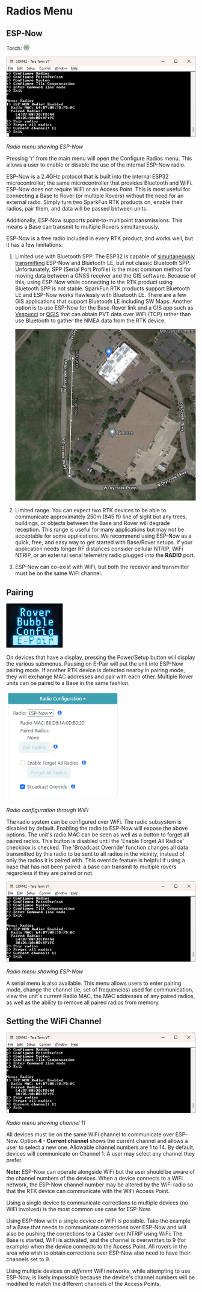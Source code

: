# Radios Menu

## ESP-Now

Torch: ![Feature Supported](img/Icons/GreenDot.png) 

![Radio menu showing ESP-Now](<img/Terminal/SparkFun RTK Everywhere - Radios Menu.png>)

*Radio menu showing ESP-Now*

Pressing 'r' from the main menu will open the Configure Radios menu. This allows a user to enable or disable the use of the internal ESP-Now radio.

ESP-Now is a 2.4GHz protocol that is built into the internal ESP32 microcontroller; the same microcontroller that provides Bluetooth and WiFi. ESP-Now does not require WiFi or an Access Point. This is most useful for connecting a Base to Rover (or multiple Rovers) without the need for an external radio. Simply turn two SparkFun RTK products on, enable their radios, pair them, and data will be passed between units.

Additionally, ESP-Now supports point-to-multipoint transmissions. This means a Base can transmit to multiple Rovers simultaneously.

ESP-Now is a free radio included in every RTK product, and works well, but it has a few limitations: 

1. Limited use with Bluetooth SPP. The ESP32 is capable of [simultaneously transmitting](https://docs.espressif.com/projects/esp-idf/en/latest/esp32/api-guides/coexist.html) ESP-Now and Bluetooth LE, but not classic Bluetooth SPP. Unfortunately, SPP (Serial Port Profile) is the most common method for moving data between a GNSS receiver and the GIS software. Because of this, using ESP-Now while connecting to the RTK product using Bluetooth SPP is not stable. SparkFun RTK products support Bluetooth LE and ESP-Now works flawlessly with Bluetooth LE. There are a few GIS applications that support Bluetooth LE including SW Maps. Another option is to use ESP-Now for the Base-Rover link and a GIS app such as [Vespucci](gis_software.md#vespucci) or [QGIS](gis_software.md#qgis) that can obtain PVT data over WiFi (TCP) rather than use Bluetooth to gather the NMEA data from the RTK device.

    ![Max transmission range of about 250m](img/Radios/SparkFun%20RTK%20ESP-Now%20Distance%20Testing.png)

2. Limited range. You can expect two RTK devices to be able to communicate approximately 250m (845 ft) line of sight but any trees, buildings, or objects between the Base and Rover will degrade reception. This range is useful for many applications but may not be acceptable for some applications. We recommend using ESP-Now as a quick, free, and easy way to get started with Base/Rover setups. If your application needs longer RF distances consider cellular NTRIP, WiFi NTRIP, or an external serial telemetry radio plugged into the **RADIO** port.

3. ESP-Now can co-exist with WiFi, but both the receiver and transmitter must be on the same WiFi channel. 

## Pairing

![Pairing Menu](img/Displays/SparkFun%20RTK%20Radio%20E-Pair.png)

On devices that have a display, pressing the Power/Setup button will display the various submenus. Pausing on E-Pair will put the unit into ESP-Now pairing mode. If another RTK device is detected nearby in pairing mode, they will exchange MAC addresses and pair with each other. Multiple Rover units can be paired to a Base in the same fashion.

![Radio menu during AP-Config](<img/WiFi Config/SparkFun%20RTK%20Radio%20Config.png>)

*Radio configuration through WiFi*

The radio system can be configured over WiFi. The radio subsystem is disabled by default. Enabling the radio to ESP-Now will expose the above options. The unit's radio MAC can be seen as well as a button to forget all paired radios. This button is disabled until the 'Enable Forget All Radios' checkbox is checked. The 'Broadcast Override' function changes all data transmitted by this radio to be sent to all radios in the vicinity, instead of only the radios it is paired with. This override feature is helpful if using a base that has not been paired: a base can transmit to multiple rovers regardless if they are paired or not.

![Radio menu showing ESP-Now](<img/Terminal/SparkFun RTK Everywhere - Radios Menu.png>)

*Radio menu showing ESP-Now*

A serial menu is also available. This menu allows users to enter pairing mode, change the channel (ie, set of frequencies) used for communication, view the unit's current Radio MAC, the MAC addresses of any paired radios, as well as the ability to remove all paired radios from memory.

## Setting the WiFi Channel

![Radio menu showing ESP-Now](<img/Terminal/SparkFun RTK Everywhere - Radios Menu.png>)

*Radio menu showing channel 11*

All devices must be on the same WiFi channel to communicate over ESP-Now. Option **4 - Current channel** shows the current channel and allows a user to select a new one. Allowable channel numbers are 1 to 14. By default, devices will communicate on Channel 1. A user may select any channel they prefer.

**Note:** ESP-Now can operate alongside WiFi but the user should be aware of the channel numbers of the devices. When a device connects to a WiFi network, the ESP-Now channel number may be altered by the WiFi radio so that the RTK device can communicate with the WiFi Access Point.

Using a single device to communicate corrections to multiple devices (no WiFi involved) is the most common use case for ESP-Now.

Using ESP-Now with a single device on WiFi is possible. Take the example of a Base that needs to communicate corrections over ESP-Now and will also be pushing the corrections to a Caster over NTRIP using WiFi: The Base is started, WiFi is activated, and the channel is overwritten to 9 (for example) when the device connects to the Access Point. All rovers in the area who wish to obtain corrections over ESP-Now also need to have their channels set to 9.

Using multiple devices on *different* WiFi networks, while attempting to use ESP-Now, is likely impossible because the device's channel numbers will be modified to match the different channels of the Access Points.
